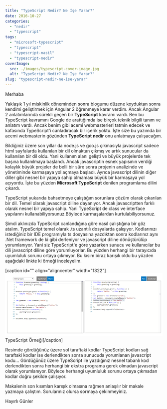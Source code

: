 ```yaml
---
title: "TypeScript Nedir? Ne İşe Yarar?"
date: 2016-10-27
categories: 
  - "nedir"
  - "typescript"
tags: 
  - "microsoft-typescript"
  - "typescript"
  - "typescript-nasil"
  - "typescript-nedir"
coverImage:
  src: ./images/typescript-cover-image.jpg
  alt: "TypeScript Nedir? Ne İşe Yarar?"
slug: "typescript-nedir-ne-ise-yarar"
---
```


Merhaba

Yaklaşık 1 yıl miskinlik döneminden sonra blogumu düzene koyduktan sonra kendimi geliştirmek için Angular 2 öğrenmeye karar verdim. Ancak Angular 2 anlatımlarında sürekli geçen bir **TypeScript** kavramı vardı. Ben bu TypeScript kavramını Google de arattığımda ise birçok teknik bilgili tanım ve anlatım vardı.<!--more--> Ancak benim gibi acemi webmasterleri tatmin edecek ve kafasında TypeScript'i canladıracak bir içerik yoktu. İşte size bu yazımda bir acemi webmasterin gözünden **TypeScript nedir** onu anlatmaya çalışacağım.

Bildiğiniz üzere son yıllar da node.js ve goo.js çıkmasıyla javascript sadece html sayfalarda kullanılan bir dil olmaktan çıkmış ve artık sunucular da kullanılan bir dil oldu. Yani kullanım alanı gelişti ve büyük projelerde tek başına kullanılmaya başlandı. Ancak javascriptin esnek yapısının verdiği kolaylık büyük projeler de belli bir süre sonra projenin analizinde ve yönetiminde karmaşaya yol açmaya başladı. Ayrıca javascript dilinin diğer diller gibi nesnel bir yapıya sahip olmaması büyük bir karmaşaya yol açıyordu. İşte bu yüzden **Microsoft TypeScript** denilen programlama dilini çıkardı.

TypeScript yukarıda bahsetmeye çalıştığım sorunlara çözüm olarak çıkarılan bir dil. Temel olarak javascript diline dayanıyor. Ancak javascriptten farklı olarak nesnel bir yapıya sahip. Yani TypeScript de class ve interface yapılarını kullanabiliyorsunuz.Böylece karmaşalardan kurtulabiliyorsunuz.

Şimdi aklınızda TypeScript canlandığına göre nasıl çalıştığına bir göz atalım. TypeScript temel olarak .ts uzantılı dosyalarda çalışıyor. Kodlarınızı istediğiniz bir IDE programıyla ts dosyasına yazdıktan sonra kodlarınız aynı .Net framework de ki gibi derleniyor ve javascript diline dönüştürülüp yorumlanıyor. Yani siz TypeScript'e göre yazarken sunucu ve kullanıcılar bu dili javascript diline göre yorumluyorlar. Bu yüzden herhangi bir tarayıcıda uyumluluk sorunu ortaya çıkmıyor. Bu kısım biraz karışık oldu bu yüzden aşağıdaki linkte ki örneği inceleyelim.

\[caption id="" align="aligncenter" width="1322"\]![TypeScript Örneği](images/QQm1yy.png) TypeScript Örneği\[/caption\]

Resimde gördüğünüz üzere sol taraftaki kodlar TypeScript kodları sağ taraftaki kodlar ise derlendikten sonra sunucuda yorumlanan javascript kodu... Gördüğünüz üzere TypeScript ile yazdığınız nesnel tabanlı kod derlendikten sonra herhangi bir ekstra programa gerek olmadan javascript olarak yorumlanıyor. Böylece herhangi uyumluluk sorunu ortaya çıkmadan kodlar doğru şekilde çalışıyor.

Makalenin son kısımları karışık olmasına rağmen anlaşılır bir makale yazmaya çalıştım. Sorularınız olursa sormaya çekinmeyiniz.

Hayırlı Günler
